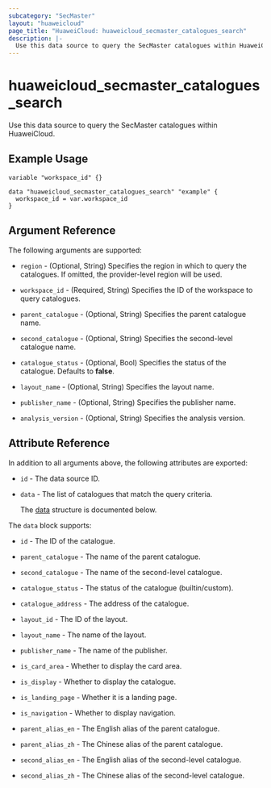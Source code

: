 ```yaml
---
subcategory: "SecMaster"
layout: "huaweicloud"
page_title: "HuaweiCloud: huaweicloud_secmaster_catalogues_search"
description: |-
  Use this data source to query the SecMaster catalogues within HuaweiCloud.
---
```


# huaweicloud_secmaster_catalogues_search

Use this data source to query the SecMaster catalogues within HuaweiCloud.

## Example Usage

```hcl
variable "workspace_id" {}

data "huaweicloud_secmaster_catalogues_search" "example" {
  workspace_id = var.workspace_id
}
```

## Argument Reference

The following arguments are supported:

* `region` - (Optional, String) Specifies the region in which to query the catalogues.
  If omitted, the provider-level region will be used.

* `workspace_id` - (Required, String) Specifies the ID of the workspace to query catalogues.

* `parent_catalogue` - (Optional, String) Specifies the parent catalogue name.

* `second_catalogue` - (Optional, String) Specifies the second-level catalogue name.

* `catalogue_status` - (Optional, Bool) Specifies the status of the catalogue. Defaults to **false**.

* `layout_name` - (Optional, String) Specifies the layout name.

* `publisher_name` - (Optional, String) Specifies the publisher name.

* `analysis_version` - (Optional, String) Specifies the analysis version.

## Attribute Reference

In addition to all arguments above, the following attributes are exported:

* `id` - The data source ID.

* `data` - The list of catalogues that match the query criteria.

  The [data](#data_struct) structure is documented below.

<a name="data_struct"></a>
The `data` block supports:

* `id` - The ID of the catalogue.

* `parent_catalogue` - The name of the parent catalogue.

* `second_catalogue` - The name of the second-level catalogue.

* `catalogue_status` - The status of the catalogue (builtin/custom).

* `catalogue_address` - The address of the catalogue.

* `layout_id` - The ID of the layout.

* `layout_name` - The name of the layout.

* `publisher_name` - The name of the publisher.

* `is_card_area` - Whether to display the card area.

* `is_display` - Whether to display the catalogue.

* `is_landing_page` - Whether it is a landing page.

* `is_navigation` - Whether to display navigation.

* `parent_alias_en` - The English alias of the parent catalogue.

* `parent_alias_zh` - The Chinese alias of the parent catalogue.

* `second_alias_en` - The English alias of the second-level catalogue.

* `second_alias_zh` - The Chinese alias of the second-level catalogue.
